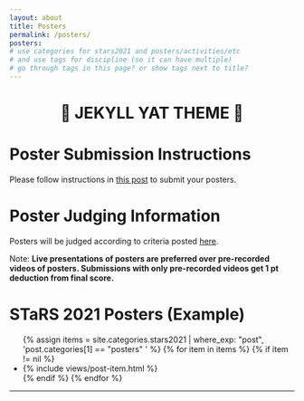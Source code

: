 ```yaml
---
layout: about
title: Posters
permalink: /posters/
posters:
# use categories for stars2021 and posters/activities/etc
# and use tags for discipline (so it can have multiple)
# go through tags in this page? or show tags next to title?
---
```

<div align="center">
  
  <h1>🎨 JEKYLL YAT THEME 🎨</h1>

</div>

# Poster Submission Instructions

Please follow instructions in [this post](https://ggc-stars.github.io/stars2021/update/2021/03/07/poster-submission-instructions.html) to submit your posters.

# Poster Judging Information

Posters will be judged according to criteria posted [here](https://ggc-stars.github.io/stars2021/update/2021/03/09/rubrics-feedback-posters.html).

Note: **Live presentations of posters are preferred over pre-recorded videos of posters. Submissions with only pre-recorded videos get 1 pt deduction from final score.**

# STaRS 2021 Posters (Example)

<div class="page-segments">
    <ul class="page-segments-list">
        {% assign items = site.categories.stars2021 | where_exp: "post", 'post.categories[1] == "posters" ' %}
        {% for item in items %}
            {% if item != nil %}
            <li> {% include views/post-item.html %} </li>
            {% endif %}
        {% endfor %}
    </ul>
</div>

---


